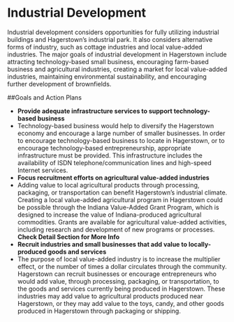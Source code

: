 # Industrial Development

Industrial development considers opportunities for fully utilizing industrial buildings and Hagerstown’s industrial park.  It also considers alternative forms of industry, such as cottage industries and local value-added industries.  The major goals of industrial development in Hagerstown include attracting technology-based small business, encouraging farm-based business and agricultural industries, creating a market for local value-added industries, maintaining environmental sustainability, and encouraging further development of brownfields.

##Goals and Action Plans

-	**Provide adequate infrastructure services to support technology-based business**
  -	Technology-based business would help to diversify the Hagerstown economy and encourage a large number of smaller businesses. In order to encourage technology-based business to locate in Hagerstown, or to encourage technology-based entrepreneurship, appropriate infrastructure must be provided.  This infrastructure includes the availability of ISDN telephone/communication lines and high-speed Internet services.
-	**Focus recruitment efforts on agricultural value-added industries**
  -	Adding value to local agricultural products through processing, packaging, or transportation can benefit Hagerstown’s industrial climate. Creating a local value-added agricultural program in Hagerstown could be possible through the Indiana Value-Added Grant Program, which is designed to increase the value of Indiana-produced agricultural commodities.  Grants are available for agricultural value-added activities, including research and development of new programs or processes.  **Check Detail Section for More Info**
-	**Recruit industries and small businesses that add value to locally-produced goods and services**
  -	The purpose of local value-added industry is to increase the multiplier effect, or the number of times a dollar circulates through the community. Hagerstown can recruit businesses or encourage entrepreneurs who would add value, through processing, packaging, or transportation, to the goods and services currently being produced in Hagerstown. These industries may add value to agricultural products produced near Hagerstown, or they may add value to the toys, candy, and other goods produced in Hagerstown through packaging or shipping.
